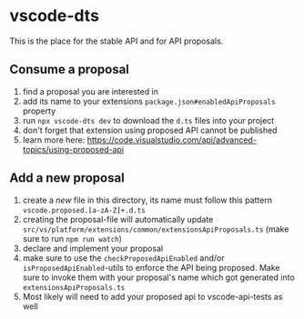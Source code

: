 
# vscode-dts

This is the place for the stable API and for API proposals.

## Consume a proposal

1. find a proposal you are interested in
2. add its name to your extensions `package.json#enabledApiProposals` property
3. run `npx vscode-dts dev` to download the `d.ts` files into your project
4. don't forget that extension using proposed API cannot be published
5. learn more here: <https://code.visualstudio.com/api/advanced-topics/using-proposed-api>

## Add a new proposal

1. create a _new_ file in this directory, its name must follow this pattern `vscode.proposed.[a-zA-Z]+.d.ts`
2. creating the proposal-file will automatically update `src/vs/platform/extensions/common/extensionsApiProposals.ts` (make sure to run `npm run watch`)
3. declare and implement your proposal
4. make sure to use the `checkProposedApiEnabled` and/or `isProposedApiEnabled`-utils to enforce the API being proposed. Make sure to invoke them with your proposal's name which got generated into `extensionsApiProposals.ts`
5. Most likely will need to add your proposed api to vscode-api-tests as well
